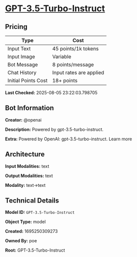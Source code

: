 # [GPT-3.5-Turbo-Instruct](https://poe.com/GPT-3.5-Turbo-Instruct)

## Pricing

| Type | Cost |
|------|------|
| Input Text | 45 points/1k tokens |
| Input Image | Variable |
| Bot Message | 8 points/message |
| Chat History | Input rates are applied |
| Initial Points Cost | 18+ points |

**Last Checked:** 2025-08-05 23:22:03.798705


## Bot Information

**Creator:** @openai

**Description:** Powered by gpt-3.5-turbo-instruct.

**Extra:** Powered by OpenAI: gpt-3.5-turbo-instruct. Learn more


## Architecture

**Input Modalities:** text

**Output Modalities:** text

**Modality:** text->text


## Technical Details

**Model ID:** `GPT-3.5-Turbo-Instruct`

**Object Type:** model

**Created:** 1695250309273

**Owned By:** poe

**Root:** GPT-3.5-Turbo-Instruct
